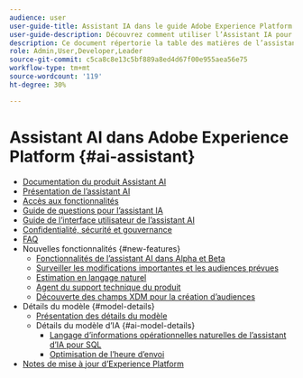 ```yaml
---
audience: user
user-guide-title: Assistant IA dans le guide Adobe Experience Platform
user-guide-description: Découvrez comment utiliser l’Assistant IA pour accélérer votre workflow avec Adobe Experience Platform et Real-time Customer Data Platform.
description: Ce document répertorie la table des matières de l’assistant AI dans Adobe Experience Platform.
role: Admin,User,Developer,Leader
source-git-commit: c5ca8c8e13c5bf889a8ed4d67f00e955aea56e75
workflow-type: tm+mt
source-wordcount: '119'
ht-degree: 30%

---
```



# Assistant AI dans Adobe Experience Platform {#ai-assistant}

* [Documentation du produit Assistant AI](landing.md)
* [Présentation de l’assistant AI](home.md)
* [Accès aux fonctionnalités](access.md)
* [Guide de questions pour l’assistant IA](questions.md)
* [Guide de l’interface utilisateur de l’assistant AI](ui-guide.md)
* [Confidentialité, sécurité et gouvernance](privacy.md)
* [FAQ](faq.md)
* Nouvelles fonctionnalités {#new-features}
   * [Fonctionnalités de l’assistant AI dans Alpha et Beta](./new-features/alpha-beta.md)
   * [Surveiller les modifications importantes et les audiences prévues](./new-features/audience-forecasting.md)
   * [Estimation en langage naturel](./new-features/natural-language.md)
   * [Agent du support technique du produit](./new-features/customer-support.md)
   * [Découverte des champs XDM pour la création d’audiences](./new-features/xdm-field-discovery.md)
* Détails du modèle {#model-details}
   * [Présentation des détails du modèle](./model-details/overview.md)
   * Détails du modèle d’IA {#ai-model-details}
      * [Langage d’informations opérationnelles naturelles de l’assistant d’IA pour SQL](./model-details/ai-model-details/natural-language-to-sql.md)
      * [Optimisation de l’heure d’envoi](./model-details/ai-model-details/send-time-optimization.md)
* [Notes de mise à jour d’Experience Platform](https://experienceleague.adobe.com/fr/docs/experience-platform/release-notes/latest)

